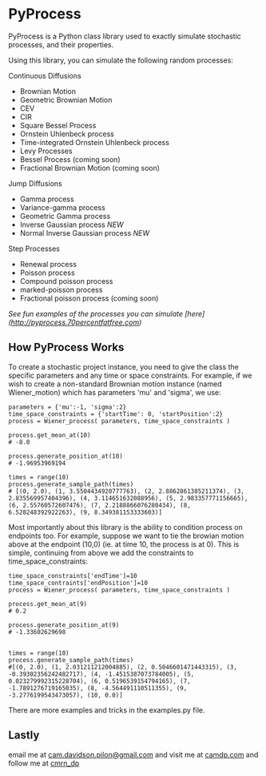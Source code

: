 PyProcess
==========

PyProcess is a Python class library used to exactly simulate stochastic processes, and their properties.

Using this library, you can simulate the following random processes:

Continuous Diffusions
- Brownian Motion
- Geometric Brownian Motion
- CEV
- CIR
- Square Bessel Process 
- Ornstein Uhlenbeck process
- Time-integrated Ornstein Uhlenbeck process
- Levy Processes
- Bessel Process (coming soon)
- Fractional Brownian Motion (coming soon)

Jump Diffusions
- Gamma process
- Variance-gamma process
- Geometric Gamma process
- Inverse Gaussian process *NEW*
- Normal Inverse Gaussian process *NEW*

Step Processes
- Renewal process
- Poisson process
- Compound poisson process
- marked-poisson process
- Fractional poisson process (coming soon)


*See fun examples of the processes you can simulate [here] (http://pyprocess.70percentfatfree.com)*



How PyProcess Works
--------------------

To create a stochastic project instance, you need to give the class the specific parameters and any time or space constraints.
For example, if we wish to create a non-standard Brownian motion instance (named Wiener_motion) which has parameters 
'mu' and 'sigma', we use:


    parameters = {'mu':-1, 'sigma':2}
    time_space_constraints = {'startTime': 0, 'startPosition':2}
    process = Wiener_process( parameters, time_space_constraints )

    process.get_mean_at(10)
    # -8.0

    process.generate_position_at(10)
    # -1.96953969194

    times = range(10)
    process.generate_sample_path(times)
    # [(0, 2.0), (1, 3.5504434920777763), (2, 2.8862861385211374), (3, 2.835569957404396), (4, 3.114651632088956), (5, 2.983357771156665), (6, 2.55760572607476), (7, 2.2188866076280434), (8, 6.528248392922263), (9, 8.349381153333603)]


Most importantly about this library is the ability to condition process on endpoints too. For example, suppose we want to 
tie the browian motion above at the endpoint (10,0) (ie. at time 10, the process is at 0). This is simple, continuing from 
above we add the constraints to time_space_constraints:

    time_space_constraints['endTime']=10
    time_space_contraints['endPosition']=10
    process = Wiener_process( parameters, time_space_constraints )

    process.get_mean_at(9)
    # 0.2

    process.generate_position_at(9)
    # -1.33602629698


    times = range(10)
    process.generate_sample_path(times)
    #[(0, 2.0), (1, 2.031211212004885), (2, 0.5046601471443315), (3, -0.39302356242482717), (4, -1.4515387073784005), (5, 0.023279992315228704), (6, 0.5196539154794165), (7, -1.7891276719165035), (8, -4.564491110511355), (9, -3.2776199543473057), (10, 0.0)]


There are more examples and tricks in the examples.py file.


Lastly
-----------------
email me at cam.davidson.pilon@gmail.com and visit me at [camdp.com](http://www.camdp.com) and follow me at [cmrn_dp](http://twitter/cmrn_dp)
            
        